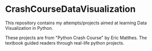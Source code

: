 # CrashCourseDataVisualization
This repository contains my attempts/projects aimed at learning Data Visualization in Python. 

These projects are from "Python Crash Course" by Eric Matthes.  The textbook guided readers through real-life python projects. 
